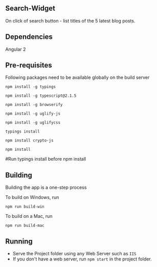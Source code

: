 ## Search-Widget
On click of search button - list titles of the 5 latest blog posts.

## Dependencies
Angular 2

## Pre-requisites

Following packages need to be available globally on the build server

`npm install -g typings`

`npm install -g typescript@2.1.5`

`npm install -g browserify`

`npm install -g uglify-js`

`npm install -g uglifycss`

`typings install`

`npm install crypto-js`

`npm install`

#Run typings install before npm install
## Building

Building the app is a one-step process

To build on Windows, run 

`npm run build-win`

To build on a Mac, run

`npm run build-mac`


## Running 

+ Serve the Project folder 
using any Web Server such as `IIS`
+ If you don't have a web server, run `npm start` in the project folder. 


